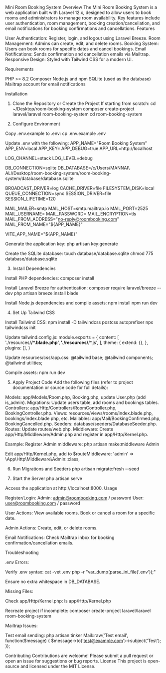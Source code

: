 Mini Room Booking System
Overview
The Mini Room Booking System is a web application built with Laravel 12.x, designed to allow users to book rooms and administrators to manage room availability. Key features include user authentication, room management, booking creation/cancellation, and email notifications for booking confirmations and cancellations.
Features

User Authentication: Register, login, and logout using Laravel Breeze.
Room Management: Admins can create, edit, and delete rooms.
Booking System: Users can book rooms for specific dates and cancel bookings.
Email Notifications: Sends confirmation and cancellation emails via Mailtrap.
Responsive Design: Styled with Tailwind CSS for a modern UI.

Requirements

PHP >= 8.2
Composer
Node.js and npm
SQLite (used as the database)
Mailtrap account for email notifications

Installation
1. Clone the Repository or Create the Project
If starting from scratch:
cd ~/Desktop/room-booking-system
composer create-project laravel/laravel room-booking-system
cd room-booking-system

2. Configure Environment

Copy .env.example to .env:
cp .env.example .env


Update .env with the following:
APP_NAME="Room Booking System"
APP_ENV=local
APP_KEY=
APP_DEBUG=true
APP_URL=http://localhost

LOG_CHANNEL=stack
LOG_LEVEL=debug

DB_CONNECTION=sqlite
DB_DATABASE=/c/Users/MANNAI\ ALI/Desktop/room-booking-system/room-booking-system/database/database.sqlite

BROADCAST_DRIVER=log
CACHE_DRIVER=file
FILESYSTEM_DISK=local
QUEUE_CONNECTION=sync
SESSION_DRIVER=file
SESSION_LIFETIME=120

MAIL_MAILER=smtp
MAIL_HOST=smtp.mailtrap.io
MAIL_PORT=2525
MAIL_USERNAME=<your-mailtrap-username>
MAIL_PASSWORD=<your-mailtrap-password>
MAIL_ENCRYPTION=tls
MAIL_FROM_ADDRESS="no-reply@roombooking.com"
MAIL_FROM_NAME="${APP_NAME}"

VITE_APP_NAME="${APP_NAME}"


Generate the application key:
php artisan key:generate


Create the SQLite database:
touch database/database.sqlite
chmod 775 database/database.sqlite



3. Install Dependencies

Install PHP dependencies:
composer install


Install Laravel Breeze for authentication:
composer require laravel/breeze --dev
php artisan breeze:install blade


Install Node.js dependencies and compile assets:
npm install
npm run dev



4. Set Up Tailwind CSS

Install Tailwind CSS:
npm install -D tailwindcss postcss autoprefixer
npx tailwindcss init


Update tailwind.config.js:
module.exports = {
    content: [
        './resources/**/*.blade.php',
        './resources/**/*.js',
    ],
    theme: {
        extend: {},
    },
    plugins: [],
}


Update resources/css/app.css:
@tailwind base;
@tailwind components;
@tailwind utilities;


Compile assets:
npm run dev



5. Apply Project Code
Add the following files (refer to project documentation or source code for full details):

Models: app/Models/Room.php, Booking.php, update User.php (add is_admin).
Migrations: Update users table, add rooms and bookings tables.
Controllers: app/Http/Controllers/RoomController.php, BookingController.php.
Views: resources/views/rooms/index.blade.php, bookings/index.blade.php, etc.
Mailables: app/Mail/BookingConfirmed.php, BookingCancelled.php.
Seeders: database/seeders/DatabaseSeeder.php.
Routes: Update routes/web.php.
Middleware: Create app/Http/Middleware/Admin.php and register in app/Http/Kernel.php.

Example: Register Admin middleware:
php artisan make:middleware Admin

Edit app/Http/Kernel.php, add to $routeMiddleware:
'admin' => \App\Http\Middleware\Admin::class,

6. Run Migrations and Seeders
php artisan migrate:fresh --seed

7. Start the Server
php artisan serve

Access the application at http://localhost:8000.
Usage

Register/Login:
Admin: admin@roombooking.com / password
User: user@roombooking.com / password


User Actions:
View available rooms.
Book or cancel a room for a specific date.


Admin Actions:
Create, edit, or delete rooms.


Email Notifications:
Check Mailtrap inbox for booking confirmation/cancellation emails.



Troubleshooting

.env Errors:

Verify .env syntax:
cat -vet .env
php -r "var_dump(parse_ini_file('.env'));"


Ensure no extra whitespace in DB_DATABASE.



Missing Files:

Check app/Http/Kernel.php:
ls app/Http/Kernel.php


Recreate project if incomplete:
composer create-project laravel/laravel room-booking-system




Mailtrap Issues:

Test email sending:
php artisan tinker
Mail::raw('Test email', function($message) { $message->to('test@example.com')->subject('Test'); });





Contributing
Contributions are welcome! Please submit a pull request or open an issue for suggestions or bug reports.
License
This project is open-source and licensed under the MIT License.

